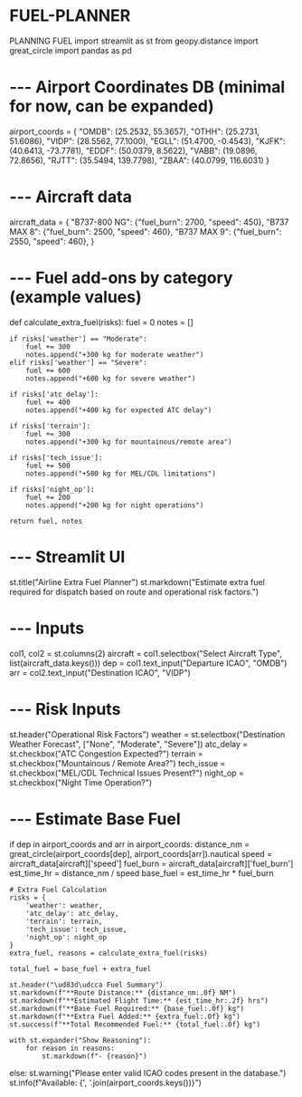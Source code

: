 # FUEL-PLANNER
PLANNING FUEL 
import streamlit as st
from geopy.distance import great_circle
import pandas as pd

# --- Airport Coordinates DB (minimal for now, can be expanded)
airport_coords = {
    "OMDB": (25.2532, 55.3657),
    "OTHH": (25.2731, 51.6086),
    "VIDP": (28.5562, 77.1000),
    "EGLL": (51.4700, -0.4543),
    "KJFK": (40.6413, -73.7781),
    "EDDF": (50.0379, 8.5622),
    "VABB": (19.0896, 72.8656),
    "RJTT": (35.5494, 139.7798),
    "ZBAA": (40.0799, 116.6031)
}

# --- Aircraft data
aircraft_data = {
    "B737-800 NG": {"fuel_burn": 2700, "speed": 450},
    "B737 MAX 8": {"fuel_burn": 2500, "speed": 460},
    "B737 MAX 9": {"fuel_burn": 2550, "speed": 460},
}

# --- Fuel add-ons by category (example values)
def calculate_extra_fuel(risks):
    fuel = 0
    notes = []

    if risks['weather'] == "Moderate":
        fuel += 300
        notes.append("+300 kg for moderate weather")
    elif risks['weather'] == "Severe":
        fuel += 600
        notes.append("+600 kg for severe weather")

    if risks['atc_delay']:
        fuel += 400
        notes.append("+400 kg for expected ATC delay")

    if risks['terrain']:
        fuel += 300
        notes.append("+300 kg for mountainous/remote area")

    if risks['tech_issue']:
        fuel += 500
        notes.append("+500 kg for MEL/CDL limitations")

    if risks['night_op']:
        fuel += 200
        notes.append("+200 kg for night operations")

    return fuel, notes

# --- Streamlit UI
st.title("Airline Extra Fuel Planner")
st.markdown("Estimate extra fuel required for dispatch based on route and operational risk factors.")

# --- Inputs
col1, col2 = st.columns(2)
aircraft = col1.selectbox("Select Aircraft Type", list(aircraft_data.keys()))
dep = col1.text_input("Departure ICAO", "OMDB")
arr = col2.text_input("Destination ICAO", "VIDP")

# --- Risk Inputs
st.header("Operational Risk Factors")
weather = st.selectbox("Destination Weather Forecast", ["None", "Moderate", "Severe"])
atc_delay = st.checkbox("ATC Congestion Expected?")
terrain = st.checkbox("Mountainous / Remote Area?")
tech_issue = st.checkbox("MEL/CDL Technical Issues Present?")
night_op = st.checkbox("Night Time Operation?")

# --- Estimate Base Fuel
if dep in airport_coords and arr in airport_coords:
    distance_nm = great_circle(airport_coords[dep], airport_coords[arr]).nautical
    speed = aircraft_data[aircraft]['speed']
    fuel_burn = aircraft_data[aircraft]['fuel_burn']
    est_time_hr = distance_nm / speed
    base_fuel = est_time_hr * fuel_burn

    # Extra Fuel Calculation
    risks = {
        'weather': weather,
        'atc_delay': atc_delay,
        'terrain': terrain,
        'tech_issue': tech_issue,
        'night_op': night_op
    }
    extra_fuel, reasons = calculate_extra_fuel(risks)

    total_fuel = base_fuel + extra_fuel

    st.header("\ud83d\udcca Fuel Summary")
    st.markdown(f"**Route Distance:** {distance_nm:.0f} NM")
    st.markdown(f"**Estimated Flight Time:** {est_time_hr:.2f} hrs")
    st.markdown(f"**Base Fuel Required:** {base_fuel:.0f} kg")
    st.markdown(f"**Extra Fuel Added:** {extra_fuel:.0f} kg")
    st.success(f"**Total Recommended Fuel:** {total_fuel:.0f} kg")

    with st.expander("Show Reasoning"):
        for reason in reasons:
            st.markdown(f"- {reason}")
else:
    st.warning("Please enter valid ICAO codes present in the database.")
    st.info(f"Available: {', '.join(airport_coords.keys())}")

